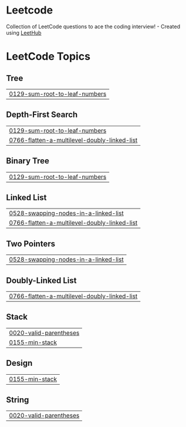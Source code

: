 # Leetcode
Collection of LeetCode questions to ace the coding interview! - Created using [LeetHub](https://github.com/QasimWani/LeetHub)

<!---LeetCode Topics Start-->
# LeetCode Topics
## Tree
|  |
| ------- |
| [0129-sum-root-to-leaf-numbers](https://github.com/mihnea2106/Leetcode/tree/master/0129-sum-root-to-leaf-numbers) |
## Depth-First Search
|  |
| ------- |
| [0129-sum-root-to-leaf-numbers](https://github.com/mihnea2106/Leetcode/tree/master/0129-sum-root-to-leaf-numbers) |
| [0766-flatten-a-multilevel-doubly-linked-list](https://github.com/mihnea2106/Leetcode/tree/master/0766-flatten-a-multilevel-doubly-linked-list) |
## Binary Tree
|  |
| ------- |
| [0129-sum-root-to-leaf-numbers](https://github.com/mihnea2106/Leetcode/tree/master/0129-sum-root-to-leaf-numbers) |
## Linked List
|  |
| ------- |
| [0528-swapping-nodes-in-a-linked-list](https://github.com/mihnea2106/Leetcode/tree/master/0528-swapping-nodes-in-a-linked-list) |
| [0766-flatten-a-multilevel-doubly-linked-list](https://github.com/mihnea2106/Leetcode/tree/master/0766-flatten-a-multilevel-doubly-linked-list) |
## Two Pointers
|  |
| ------- |
| [0528-swapping-nodes-in-a-linked-list](https://github.com/mihnea2106/Leetcode/tree/master/0528-swapping-nodes-in-a-linked-list) |
## Doubly-Linked List
|  |
| ------- |
| [0766-flatten-a-multilevel-doubly-linked-list](https://github.com/mihnea2106/Leetcode/tree/master/0766-flatten-a-multilevel-doubly-linked-list) |
## Stack
|  |
| ------- |
| [0020-valid-parentheses](https://github.com/mihnea2106/Leetcode/tree/master/0020-valid-parentheses) |
| [0155-min-stack](https://github.com/mihnea2106/Leetcode/tree/master/0155-min-stack) |
## Design
|  |
| ------- |
| [0155-min-stack](https://github.com/mihnea2106/Leetcode/tree/master/0155-min-stack) |
## String
|  |
| ------- |
| [0020-valid-parentheses](https://github.com/mihnea2106/Leetcode/tree/master/0020-valid-parentheses) |
<!---LeetCode Topics End-->
